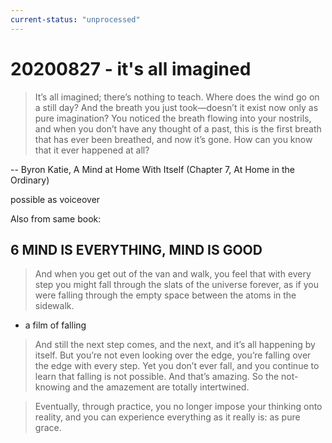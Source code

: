 ```yaml
---
current-status: "unprocessed"
---
```


# 20200827 - it's all imagined

>It’s all imagined; there’s nothing to teach. Where does the wind go on a still day? And the breath you just took—doesn’t it exist now only as pure imagination? You noticed the breath flowing into your nostrils, and when you don’t have any thought of a past, this is the first breath that has ever been breathed, and now it’s gone. How can you know that it ever happened at all?

-- Byron Katie, A Mind at Home With Itself (Chapter 7, At Home in the Ordinary)

possible as voiceover

Also from same book:

## 6 MIND IS EVERYTHING, MIND IS GOOD

>And when you get out of the van and walk, you feel that with every step you might fall through the slats of the universe forever, as if you were falling through the empty space between the atoms in the sidewalk. 

- a film of falling 

>And still the next step comes, and the next, and it’s all happening by itself. But you’re not even looking over the edge, you’re falling over the edge with every step. Yet you don’t ever fall, and you continue to learn that falling is not possible. And that’s amazing. So the not-knowing and the amazement are totally intertwined.

>Eventually, through practice, you no longer impose your thinking onto reality, and you can experience everything as it really is: as pure grace. 
